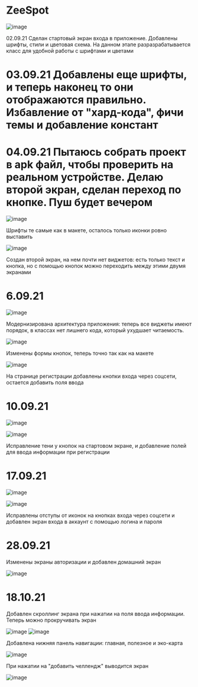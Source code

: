 # ZeeSpot
![image](https://user-images.githubusercontent.com/78436831/131809439-c0603bc2-a131-4a57-b3f7-b733f533b606.png)

02.09.21 Сделан стартовый экран входа в приложение. Добавлены шрифты, стили и цветовая схема. На данном этапе разразрабатывается класс для удобной работы с шрифтами и цветами

# 03.09.21 Добавлены еще шрифты, и теперь наконец то они отображаются правильно. Избавление от "хард-кода", фичи темы и добавление констант

# 04.09.21 Пытаюсь собрать проект в apk файл, чтобы проверить на реальном устройстве. Делаю второй экран, сделан переход по кнопке. Пуш будет вечером

![image](https://user-images.githubusercontent.com/78436831/132138398-c871a284-3931-4125-a26a-4d5324163bb7.png)

Шрифты те самые как в макете, осталось только иконки ровно выставить

![image](https://user-images.githubusercontent.com/78436831/132138403-7aa4cc94-39aa-4ed8-9c23-a843637373b0.png)

Создан второй экран, на нем почти нет виджетов: есть только текст и кнопка, но с помощью кнопок можно переходить между этими двумя экранами

# 6.09.21 

![image](https://user-images.githubusercontent.com/78436831/132257830-801ce1dd-2b1b-42bd-bb30-a041f96cd742.png)

Модернизирована архитектура приложения: теперь все виджеты имеют порядок, в классах нет лишнего кода, который ухудшает читаемость.

![image](https://user-images.githubusercontent.com/78436831/132257788-4b5f01e5-3501-471b-b99d-625a94670b0d.png) 

Изменены формы кнопок, теперь точно так как на макете

![image](https://user-images.githubusercontent.com/78436831/132257928-09ee945d-8cef-4d94-8ee6-cb704398842d.png)

На странице регистрации добавлены кнопки входа через соцсети, остается добавить поля ввода
# 10.09.21

![image](https://user-images.githubusercontent.com/78436831/132910714-89e62707-dda4-4f0e-a252-dca102a4fbda.png)

![image](https://user-images.githubusercontent.com/78436831/132910767-cdebcd3a-cac8-4971-8294-0de552b4de20.png)

Исправление тени у кнопок на стартовом экране, и добавление полей для ввода информации при регистрации

# 17.09.21

![image](https://user-images.githubusercontent.com/78436831/133854813-33aa59da-ed37-4035-93bf-4c1cdff75eea.png)

![image](https://user-images.githubusercontent.com/78436831/133854857-bd8db05f-aed4-4a9c-b7c5-612ec6baac81.png)

Исправлены отступы от иконок на кнопках входа через соцсети и добавлен экран входа в аккаунт с помощью логина и пароля


# 28.09.21 

Изменены экраны авторизации и добавлен домашний экран

![image](https://user-images.githubusercontent.com/78436831/135125167-950b8e5c-538c-4d73-8681-0e76bd2ebd2b.png)

# 18.10.21

Добавлен скроллинг экрана при нажатии на поля ввода информации. Теперь можно прокручивать экран

![image](https://user-images.githubusercontent.com/78436831/137643901-d9f02aba-4436-4821-be93-9b81694ef5f3.png)
![image](https://user-images.githubusercontent.com/78436831/137643912-85740ef8-55a7-4b8f-a6fc-9c980c593bee.png)

Добавлена нижняя панель навигации: главная, полезное и эко-карта

![image](https://user-images.githubusercontent.com/78436831/137643930-d789da0e-50f9-4091-b753-58232a3dedf1.png)

При нажатии на "добавить челлендж" выводится экран

![image](https://user-images.githubusercontent.com/78436831/137643956-60bfc564-a2bb-4b57-8cb7-36208f8b4b95.png)


